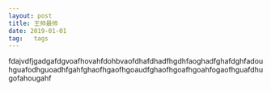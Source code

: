 ```yaml
---
layout: post
title: 王帅最帅
date: 2019-01-01
tag:   tags
---
```




fdajvdfjgadgafdgvoafhovahfdohbvaofdhafdhadfhgdhfaoghadfghafdghfadouhguafodhguoadhfgahfghaofhgaofhgoaudfghaofhgoafhgoahfogaofhguafdhugofahougahf



